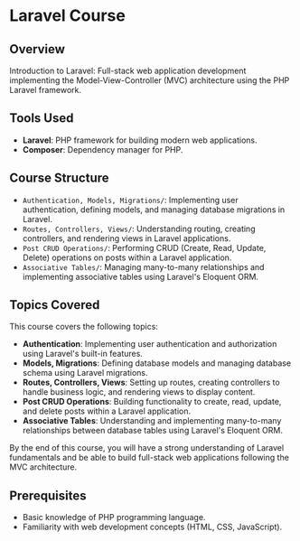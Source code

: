 # Laravel Course

## Overview

Introduction to Laravel: Full-stack web application development implementing the Model-View-Controller (MVC) architecture using the PHP Laravel framework.

## Tools Used

- **Laravel**: PHP framework for building modern web applications.
- **Composer**: Dependency manager for PHP.

## Course Structure

- `Authentication, Models, Migrations/`: Implementing user authentication, defining models, and managing database migrations in Laravel.
- `Routes, Controllers, Views/`: Understanding routing, creating controllers, and rendering views in Laravel applications.
- `Post CRUD Operations/`: Performing CRUD (Create, Read, Update, Delete) operations on posts within a Laravel application.
- `Associative Tables/`: Managing many-to-many relationships and implementing associative tables using Laravel's Eloquent ORM.

## Topics Covered

This course covers the following topics:

- **Authentication**: Implementing user authentication and authorization using Laravel's built-in features.
- **Models, Migrations**: Defining database models and managing database schema using Laravel migrations.
- **Routes, Controllers, Views**: Setting up routes, creating controllers to handle business logic, and rendering views to display content.
- **Post CRUD Operations**: Building functionality to create, read, update, and delete posts within a Laravel application.
- **Associative Tables**: Understanding and implementing many-to-many relationships between database tables using Laravel's Eloquent ORM.

By the end of this course, you will have a strong understanding of Laravel fundamentals and be able to build full-stack web applications following the MVC architecture.

## Prerequisites

- Basic knowledge of PHP programming language.
- Familiarity with web development concepts (HTML, CSS, JavaScript).